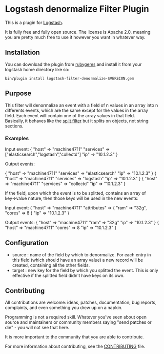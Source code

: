 # Logstash denormalize Filter Plugin


This is a plugin for [Logstash](https://github.com/elastic/logstash).

It is fully free and fully open source. The license is Apache 2.0, meaning you are pretty much free to use it however you want in whatever way.

## Installation

You can download the plugin from [rubygems](https://rubygems.org/gems/logstash-filter-denormalize) and install it from your logstash home directory like so:

	bin/plugin install logstash-filter-denormalize-$VERSION.gem

## Purpose

This filter will denormalize an event with a field of n values in an array into n differents events, which are the same except for the values in the array field. Each event will contain one of the array values in that field.  
Basically, it behaves like the [split filter](https://www.elastic.co/guide/en/logstash/current/plugins-filters-split.html) but it splits on objects, not string sections.

### Examples
  
Input event: 
{
	"host" => "machine4711"
	"services" => ["elasticsearch","logstash","collectd"]
	"ip" => "10.1.2.3"
}

Output events:

{
	"host" => "machine4711"
	"services" => "elasticsearch"
	"ip" => "10.1.2.3"
}
{
	"host" => "machine4711"
	"services" => "logstash"
	"ip" => "10.1.2.3"
}
{
	"host" => "machine4711"
	"services" => "collectd"
	"ip" => "10.1.2.3"
}

If the field, upon which the event is to be splitted, contains an array of key=>value nature, then those keys will be used in the new events:

Input event: 
{
	"host" => "machine4711"
	"attributes" => {
					"ram" => "32g",
					"cores" => 8
					}
	"ip" => "10.1.2.3"
}

Output events:
{
	"host" => "machine4711"
	"ram" => "32g"
	"ip" => "10.1.2.3"
}
{
	"host" => "machine4711"
	"cores" => 8
	"ip" => "10.1.2.3"
}

## Configuration

* source 	: name of the field by which to denormalize. For each entry in this field (which should have an array value) a new record will be created, containing all the other fields. 
* target	: new key for the field by which you splitted the event. This is only effective if the splitted field didn't have keys on its own.


## Contributing

All contributions are welcome: ideas, patches, documentation, bug reports, complaints, and even something you drew up on a napkin.

Programming is not a required skill. Whatever you've seen about open source and maintainers or community members  saying "send patches or die" - you will not see that here.

It is more important to the community that you are able to contribute.

For more information about contributing, see the [CONTRIBUTING](https://github.com/elastic/logstash/blob/master/CONTRIBUTING.md) file.